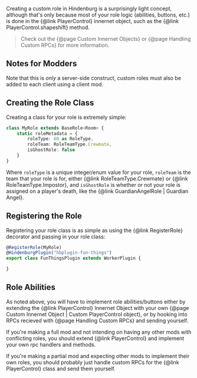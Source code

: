 Creating a custom role in Hindenburg is a surprisingly light concept, although that's only because most of your role logic (abilities, buttons, etc.) is done in the {@link PlayerControl} innernet object, such as the {@link PlayerControl.shapeshift} method.

> Check out the {@page Custom Innernet Objects} or {@page Handling Custom RPCs} for more information.

## Notes for Modders
Note that this is _only_ a server-side construct, custom roles must also be added to each client using a client mod.

## Creating the Role Class
Creating a class for your role is extremely simple:
```ts
class MyRole extends BaseRole<Room> {
    static roleMetadata = {
        roleType: 60 as RoleType,
        roleTeam: RoleTeamType.Crewmate,
        isGhostRole: false
    }
}
```

Where `roleType` is a unique integer/enum value for your role, `roleTeam` is the team that your role is for, either {@link RoleTeamType.Crewmate} or {@link RoleTeamType.Impostor}, and `isGhostRole` is whether or not your role is assigned on a player's death, like the {@link GuardianAngelRole | Guardian Angel}.


## Registering the Role
Registering your role class is as simple as using the {@link RegisterRole} decorator and passing in your role class:
```ts
@RegisterRole(MyRole)
@HindenburgPlugin("hbplugin-fun-things")
export class FunThingsPlugin extends WorkerPlugin {

}
```

## Role Abilities
As noted above, you will have to implement role abilities/buttons either by extending the {@link PlayerControl} Innernet Object with your own {@page Custom Innernet Object | Custom PlayerControl object), or by hooking into RPCs recieved with {@page Handling Custom RPCs} and sending yourself.

If you're making a full mod and not intending on having any other mods with conflicting roles, you should extend {@link PlayerControl} and implement your own rpc handlers and methods.

If you're making a partial mod and expecting other mods to implement their own roles, you should probably just handle custom RPCs for the {@link PlayerControl} class and send them yourself.
